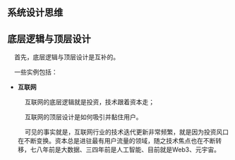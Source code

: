 ## 系统设计思维





## 底层逻辑与顶层设计

    首先，底层逻辑与顶层设计是互补的。

    一些实例包括：

- **互联网**
  
      互联网的底层逻辑就是投资，技术跟着资本走；
  
      互联网的顶层设计是如何吸引并黏住用户。
  
      可见的事实就是，互联网行业的技术迭代更新非常频繁，就是因为投资风口在不断变换。资本总是进驻最有用户流量的领域，随之技术焦点也在不断转移，七八年前是大数据、三四年前是人工智能、目前就是Web3、元宇宙。
